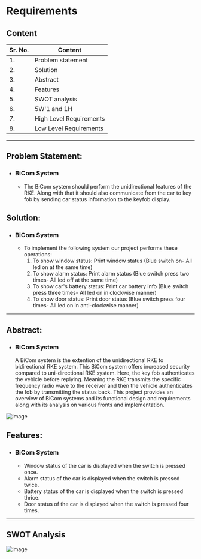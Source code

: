 # Requirements 
## **Content**
| Sr. No. | Content                 |
| ------- | ----------------------- |
| 1.      | Problem statement       |
| 2.      | Solution                |
| 3.      | Abstract                |
| 4.      | Features                |
| 5.      | SWOT analysis           |
| 6.      | 5W'1 and 1H             |
| 7.      | High Level Requirements |
| 8.      | Low Level Requirements  |

---------------------------------------------------------------------------

## **Problem Statement:**
- ### BiCom System
    - The BiCom system should perform the unidirectional features of the RKE. Along with that it should also communicate from the car to key fob by sending car status information to the keyfob display.

## **Solution:**
- ### BiCom System
    - To implement the following system our project performs these operations: 
        1. To show window status: 
            Print window status (Blue switch on- All led on at the same time)
        1. To show alarm status:
            Print alarm status (Blue switch press two times- All led off at the same time)
        2. To show car's battery status:
            Print car battery info (Blue switch press three times- All led on in clockwise manner)
        3. To show door status:
            Print door status (Blue switch press four times- All led on in anti-clockwise manner)
-----------------------------------------------------------------------------------------------------

## **Abstract:**
- ### BiCom System
    A BiCom system is the extention of the unidirectional RKE to bidirectional RKE system. This BiCom system offers increased security compared to uni-directional RKE system. Here, the key fob authenticates the vehicle before replying. Meaning the RKE transmits the specific frequency radio wave to the receiver and then the vehicle authenticates the fob by transmitting the status back.
    This project provides an overview of BiCom systems and its functional design and requirements along with its analysis on various fronts and implementation. 
    
![image](https://user-images.githubusercontent.com/93757351/158003081-966361a6-b9ba-4ac7-8185-a85ead43d188.png)

## **Features:**
- ### BiCom System
    - Window status of the car is displayed when the switch is pressed once.
    - Alarm status of the car is displayed when the switch is pressed twice.
    - Battery status of the car is displayed when the switch is pressed thrice.
    - Door status of the car is displayed when the switch is pressed four times.
-----------------------------------------------------------------------------------------------------

## **SWOT Analysis**

![image](https://user-images.githubusercontent.com/93757351/158003182-3d783b6c-37dd-43e8-8d24-d09af7d26f86.png)
